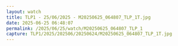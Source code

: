 ```yaml
---
layout: watch
title: TLP1 - 25/06/2025 - M20250625_064807_TLP_1T.jpg
date: 2025-06-25 06:48:07
permalink: /2025/06/25/watch/M20250625_064807_TLP_1
capture: TLP1/2025/202506/20250624/M20250625_064807_TLP_1T.jpg
---
```

